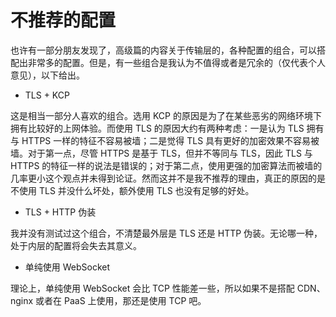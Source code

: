 # 不推荐的配置

也许有一部分朋友发现了，高级篇的内容关于传输层的，各种配置的组合，可以搭配出非常多的配置。但是，有一些组合是我认为不值得或者是冗余的（仅代表个人意见），以下给出。

* TLS + KCP

这是相当一部分人喜欢的组合。选用 KCP 的原因是为了在某些恶劣的网络环境下拥有比较好的上网体验。而使用 TLS 的原因大约有两种考虑：一是认为 TLS 拥有与 HTTPS 一样的特征不容易被墙；二是觉得 TLS 具有更好的加密效果不容易被墙。对于第一点，尽管 HTTPS 是基于 TLS，但并不等同与 TLS，因此 TLS 与 HTTPS 的特征一样的说法是错误的；对于第二点，使用更强的加密算法而被墙的几率更小这个观点并未得到论证。然而这并不是我不推荐的理由，真正的原因的是不使用 TLS 并没什么坏处，额外使用 TLS 也没有足够的好处。

* TLS + HTTP 伪装

我并没有测试过这个组合，不清楚最外层是 TLS 还是 HTTP 伪装。无论哪一种，处于内层的配置将会失去其意义。

* 单纯使用 WebSocket

理论上，单纯使用 WebSocket 会比 TCP 性能差一些，所以如果不是搭配 CDN、nginx 或者在 PaaS 上使用，那还是使用 TCP 吧。
